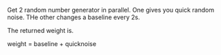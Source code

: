 Get 2 random number generator in parallel.
One gives you quick random noise.
THe other changes a baseline every 2s.

The returned weight is.

weight = baseline + quicknoise
